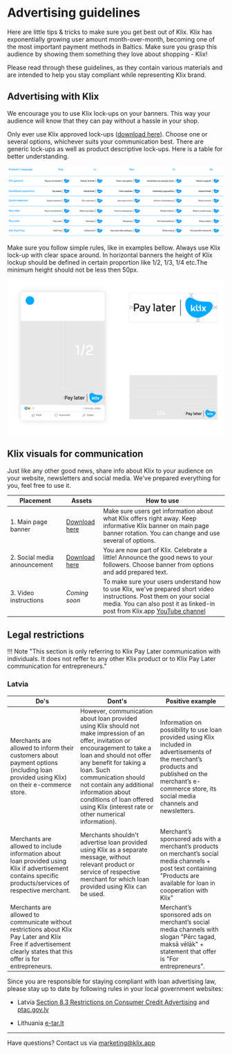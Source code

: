 # Advertising guidelines

Here are little tips & tricks to make sure you get best out of Klix. Klix has exponentially growing user amount month-over-month, becoming one of the most important payment methods in Baltics. Make sure you grasp this audience by showing them something they love about shopping - Klix!

Please read through these guidelines, as they contain various materials and are intended to help you stay compliant while representing Klix brand.

## Advertising with Klix

We encourage you to use Klix lock-ups on your banners. This way your audience will know that they can pay without a hassle in your shop. 

Only ever use Klix approved lock-ups  ([download here](https://drive.google.com/uc?export=download&id=1HP4jWwJI1paHzRX5HK5cq2aQHIpq684n)). Choose one or several options, whichever suits your communication best. There are generic lock-ups as well as product descriptive lock-ups. Here is a table for better understanding. 

![Lock-ups](images/marketing/lockups.png "Lock-ups")

Make sure you follow simple rules, like in examples bellow. Always use Klix lock-up with clear space around. In horizontal banners the height of Klix lockup should be defined in certain proportion like 1/2, 1/3, 1/4 etc.The minimum height should not be less then 50px.

![Lock-ups](images/marketing/soc_badge.png "Lock-ups")

## Klix visuals for communication

Just like any other good news, share info about Klix to your audience on your website, newsletters and social media. We've prepared everything for you, feel free to use it.

| Placement     | Assets                 | How to use |
|---------------|------------------------|------------|
| 1. Main page banner | [Download here](https://drive.google.com/uc?export=download&id=1q4FLKs-o2XESEPi1GBh-T_MELoMbd9dO)  | Make sure users get information about what Klix offers right away. Keep informative Klix banner on main page banner rotation. You can change and use several of options. |
| 2. Social media announcement | [Download here](https://drive.google.com/uc?export=download&id=1SkAI2AV9eN7kUQ_wSMx2gILC3L89c4Hn)  | You are now part of Klix. Celebrate a little! Announce the good news to your followers. Choose banner from options and add prepared text. |
| 3. Video instructions | *Coming soon*  | To make sure your users understand how to use Klix, we've prepared short video instructions. Post them on your social media. You can also post it as linked-in post from Klix.app [YouTube channel](https://www.youtube.com/channel/UCZ8P6K6_0UmrsXvGVlSyiPg) |

## Legal restrictions

!!! Note "This section is only referring to Klix Pay Later communication with individuals. It does not reffer to any other Klix product or to Klix Pay Later communication for entrepreneurs."

### Latvia

|Do's     |Dont's     | Positive example     |
|---------|-----------|----------------------|
| Merchants are allowed to inform their customers about payment options (including loan provided using Klix) on their e-commerce store. | However, communication about loan provided using Klix should not make impression of an offer, invitation or encouragement to take a loan and should not offer any benefit for taking a loan. Such communication should not contain any additional information about conditions of loan offered using Klix (interest rate or other numerical information). | Information on possibility to use loan provided using Klix included in advertisements of the merchant’s products and published on the merchant’s e-commerce store, its social media channels and newsletters.   |
| Merchants are allowed to include information about  loan provided using Klix if advertisement contains specific products/services of respective merchant.   | Merchants shouldn't advertise loan provided using Klix as a separate message, without relevant product or service of respective merchant for which loan provided using Klix can be used.|Merchant’s sponsored ads with a merchant’s products on merchant’s social media channels + post text containing "Products are available for loan in cooperation with Klix"  |
| Merchants are allowed to communicate without restrictions about Klix Pay Later and Klix Free if advertisement clearly states that this offer is for entrepreneurs.   || Merchant’s sponsored ads on merchant’s social media channels with slogan "Pērc tagad, maksā vēlāk" + statement that offer is "For entrepreneurs".  |

Since you are responsible for staying compliant with loan advertising law, please stay up to date by following rules in your local government websites:

- Latvia [Section 8.3 Restrictions on Consumer Credit Advertising](https://likumi.lv/ta/id/23309-pateretaju-tiesibu-aizsardzibas-likums) and [ptac.gov.lv](https://www.ptac.gov.lv/lv/prasibas-kreditesanas-reklamai)

- Lithuania [e-tar.lt](https://www.e-tar.lt/portal/lt/legalAct/93180b00c13611e6bcd2d69186780352/asr)

_________________________________
Have questions? Contact us via [marketing@klix.app](mailto:marketing@klix.app)
